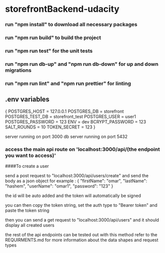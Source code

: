 # storefrontBackend-udacity

### run "npm install" to download all necessary packages

### run "npm run build" to build the project

### run "npm run test" for the unit tests

### run "npm run db-up" and "npm run db-down" for up and down migrations

### run "npm run lint" and "npm run prettier" for linting

## .env variables

{
POSTGRES_HOST = 127.0.0.1
POSTGRES_DB = storefront
POSTGRES_TEST_DB = storefront_test
POSTGRES_USER = user1
POSTGRES_PASSWORD = 123
ENV = dev
BCRYPT_PASSWORD = 123
SALT_ROUNDS = 10
TOKEN_SECRET = 123
}

server running on port 3000
db server running on port 5432

### access the main api route on 'localhost:3000/api/(the endpoint you want to access)'

####To create a user

send a post request to "localhost:3000/api/users/create"
and send the body as a json object for example :
{
"firstName": "omar",
"lastName": "hashem",
"userName": "omar1",
"password": "123"
}

the id will be auto added
and the token will automatically be signed

you can then copy the token string, set the auth type to "Bearer token" and paste the token string

then you can send a get request to "localhost:3000/api/users"
and it should display all created users

the rest of the api endpoints can be tested out with this method
refer to the REQUIRMENTS.md for more information about the data shapes and request types

